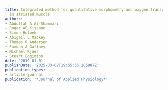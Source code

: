 ```yaml
---
title: Integrated method for quantitative morphometry and oxygen transport modeling
  in striated muscle
authors:
- Abdullah A Al-Shammari
- Roger WP Kissane
- Simon Holbek
- Abigail L Mackey
- Thomas R Andersen
- Eamonn A Gaffney
- Michael Kjaer
- Stuart Egginton
date: '2019-01-01'
publishDate: '2025-03-02T19:55:35.285987Z'
publication_types:
- article-journal
publication: '*Journal of Applied Physiology*'
---
```


